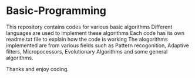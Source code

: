 # Basic-Programming

This repository contains codes for various basic algorithms
Different languages are used to implement these algorithms
Each code has its own readme.txt file to explain how the code is working 
The alogorithms implemented are from various fields such as Pattern recogonition, Adaptive filters, Micropocessors, Evolutionary
Algorithms and some general algorithms.

Thanks and enjoy coding.
